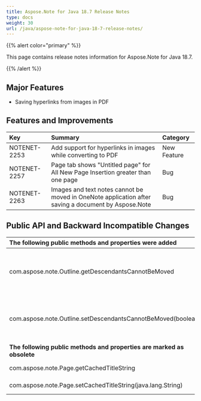 ```yaml
---
title: Aspose.Note for Java 18.7 Release Notes
type: docs
weight: 30
url: /java/aspose-note-for-java-18-7-release-notes/
---
```


{{% alert color="primary" %}} 

This page contains release notes information for Aspose.Note for Java 18.7.

{{% /alert %}} 
## **Major Features**
- Saving hyperlinks from images in PDF
## **Features and Improvements**


|**Key**|**Summary**|**Category**|
| :- | :- | :- |
|NOTENET-2253|Add support for hyperlinks in images while converting to PDF|New Feature|
|NOTENET-2257|Page tab shows "Untitled page" for All New Page Insertion greater than one page|Bug|
|NOTENET-2263|Images and text notes cannot be moved in OneNote application after saving a document by Aspose.Note|Bug|
## **Public API and Backward Incompatible Changes**


|**The following public methods and properties were added**|**Description**|
| :- | :- |
|com.aspose.note.Outline.getDescendantsCannotBeMoved|Gets whether descendants of the outline can be moved.|
|com.aspose.note.Outline.setDescendantsCannotBeMoved(boolean)|Sets whether descendants of the outline can be moved.|
|**The following public methods and properties are marked as obsolete**|**Description**|
|com.aspose.note.Page.getCachedTitleString|Gets the title string.|
|com.aspose.note.Page.setCachedTitleString(java.lang.String)|Sets the title string.|

